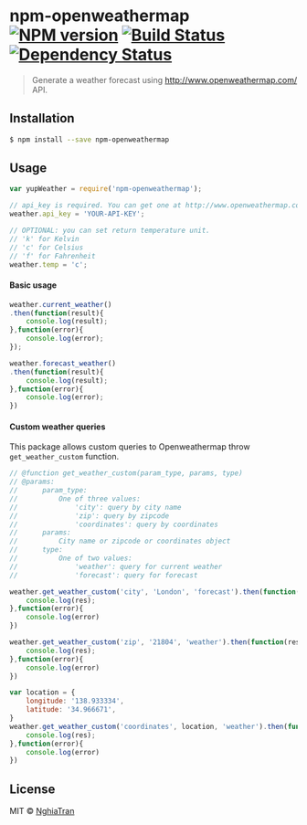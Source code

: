 # npm-openweathermap [![NPM version][npm-image]][npm-url] [![Build Status][travis-image]][travis-url] [![Dependency Status][daviddm-image]][daviddm-url] 
> Generate a weather forecast using http://www.openweathermap.com/ API.

## Installation

```sh
$ npm install --save npm-openweathermap
```

## Usage

```js
var yupWeather = require('npm-openweathermap');

// api_key is required. You can get one at http://www.openweathermap.com/
weather.api_key = 'YOUR-API-KEY';

// OPTIONAL: you can set return temperature unit.
// 'k' for Kelvin
// 'c' for Celsius
// 'f' for Fahrenheit
weather.temp = 'c';
```

#### Basic usage

```js
weather.current_weather()
.then(function(result){
	console.log(result);
},function(error){
	console.log(error);
});

weather.forecast_weather()
.then(function(result){
	console.log(result);
},function(error){
	console.log(error);
})
```

#### Custom weather queries

This package allows custom queries to Openweathermap throw `get_weather_custom` function.

```js
// @function get_weather_custom(param_type, params, type)
// @params:
//		param_type: 
//			One of three values:
//				'city': query by city name
//				'zip': query by zipcode
//				'coordinates': query by coordinates
//		params:
//			City name or zipcode or coordinates object
//		type:
//			One of two values:
//				'weather': query for current weather
//				'forecast': query for forecast

weather.get_weather_custom('city', 'London', 'forecast').then(function(res){
	console.log(res);
},function(error){
	console.log(error)
})

weather.get_weather_custom('zip', '21804', 'weather').then(function(res){
	console.log(res);
},function(error){
	console.log(error)
})

var location = {
	longitude: '138.933334',
	latitude: '34.966671',
}
weather.get_weather_custom('coordinates', location, 'weather').then(function(res){
	console.log(res);
},function(error){
	console.log(error)
})
```

## License

MIT © [NghiaTran]()
<!-- [![Coverage percentage][coveralls-image]][coveralls-url] -->

[npm-image]: https://badge.fury.io/js/npm-openweathermap.svg
[npm-url]: https://npmjs.org/package/npm-openweathermap
[travis-image]: https://travis-ci.org/nghiattran/npm-openweathermap.svg?branch=master
[travis-url]: https://travis-ci.org/nghiattran/npm-openweathermap
[daviddm-image]: https://david-dm.org/nghiattran/npm-openweathermap.svg?theme=shields.io
[daviddm-url]: https://david-dm.org/nghiattran/npm-openweathermap
[coveralls-image]: https://coveralls.io/repos/nghiattran/npm-openweathermap/badge.svg
[coveralls-url]: https://coveralls.io/r/nghiattran/npm-openweathermap
